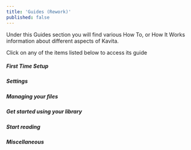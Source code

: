 ```yaml
---
title: 'Guides (Rework)'
published: false
---
```


Under this Guides section you will find various How To, or How It Works information about different aspects of Kavita.

Click on any of the items listed below to access its guide

##### First Time Setup

##### Settings

##### Managing your files

##### Get started using your library

##### Start reading

##### Miscellaneous